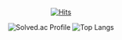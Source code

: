 <center>

[![Hits](https://hits.seeyoufarm.com/api/count/incr/badge.svg?url=https%3A%2F%2Fgithub.com%2FSeo-Faper&count_bg=%23005288&title_bg=%23555555&icon=&icon_color=%23E7E7E7&title=hits&edge_flat=false)](https://hits.seeyoufarm.com)


![Solved.ac Profile](http://mazassumnida.wtf/api/v2/generate_badge?boj=faper)
![Top Langs](https://github-readme-stats.vercel.app/api/top-langs/?username=seo-faper&layout=compact&theme=tokyonight)

</center>
